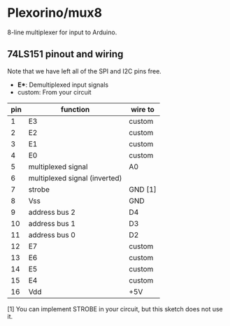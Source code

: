 # Plexorino/mux8

8-line multiplexer for input to Arduino.

## 74LS151 pinout and wiring

Note that we have left all of the SPI and I2C pins free.

- **E\***: Demultiplexed input signals
- custom: From your circuit

| pin | function | wire to |
|-----|----------|---------|
| 1   | E3       | custom  |
| 2   | E2       | custom  |
| 3   | E1       | custom  |
| 4   | E0       | custom  |
| 5   | multiplexed signal  | A0 |
| 6   | multiplexed signal (inverted) |  |
| 7   | strobe  | GND \[1\] |
| 8   | Vss     | GND |
| 9 | address bus 2 | D4 |
| 10 | address bus 1 | D3 |
| 11 | address bus 0 | D2 |
| 12 | E7 | custom |
| 13 | E6 | custom | 
| 14 | E5 | custom | 
| 15 | E4 | custom |
| 16 | Vdd | +5V |

 \[1\] You can implement STROBE in your circuit, but this sketch does not use it.
